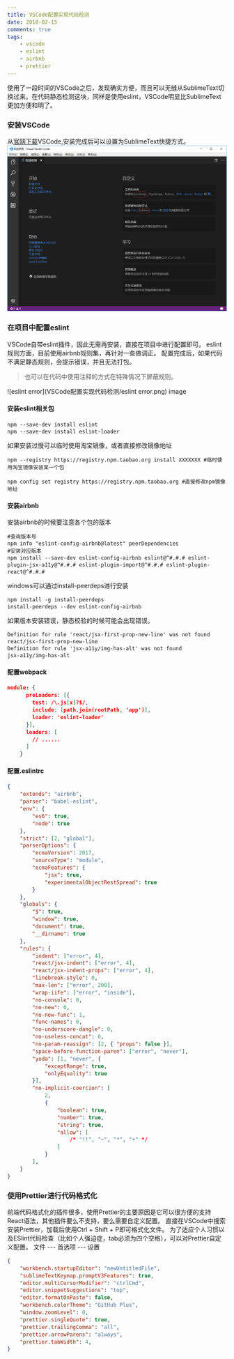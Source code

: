 ```yaml
---
title: VSCode配置实现代码检测
date: 2018-02-15
comments: true
tags: 
	- vscode
	- eslint
	- airbnb
	- prettier
---
```

使用了一段时间的VSCode之后，发现确实方便，而且可以无缝从SublimeText切换过来。在代码静态检测这块，同样是使用eslint，VSCode明显比SublimeText更加方便和明了。

### 安装VSCode
从[官网下载](https://code.visualstudio.com/Download)VSCode,安装完成后可以设置为SublimeText快捷方式。
![VSCode install](VSCode配置实现代码检测/vscode初始化.png)

### 在项目中配置eslint
VSCode自带eslint插件，因此无需再安装，直接在项目中进行配置即可。
eslint规则方面，目前使用airbnb规则集，再针对一些做调正。
配置完成后，如果代码不满足静态规则，会提示错误，并且无法打包。

> 也可以在代码中使用注释的方式在特殊情况下屏蔽规则。

![eslint error](VSCode配置实现代码检测/eslint error.png)
image
#### 安装eslint相关包
```shell
npm --save-dev install eslint
npm --save-dev install eslint-loader
```
如果安装过慢可以临时使用淘宝镜像，或者直接修改镜像地址
```shell
npm --registry https://registry.npm.taobao.org install XXXXXXX #临时使用淘宝镜像安装某一个包

npm config set registry https://registry.npm.taobao.org #直接修改npm镜像地址
```

#### 安装airbnb 
安装airbnb的时候要注意各个包的版本
```shell
#查询版本号
npm info "eslint-config-airbnb@latest" peerDependencies 
#安装对应版本
npm install --save-dev eslint-config-airbnb eslint@^#.#.# eslint-plugin-jsx-a11y@^#.#.# eslint-plugin-import@^#.#.# eslint-plugin-react@^#.#.#
```
windows可以通过install-peerdeps进行安装
```shell
npm install -g install-peerdeps
install-peerdeps --dev eslint-config-airbnb
```
如果版本安装错误，静态校验的时候可能会出现错误。
```
Definition for rule 'react/jsx-first-prop-new-line' was not found  react/jsx-first-prop-new-line
Definition for rule 'jsx-a11y/img-has-alt' was not found           jsx-a11y/img-has-alt
```

#### 配置webpack
```json
module: {
      preLoaders: [{
        test: /\.js[x]?$/,
        include: [path.join(rootPath, 'app')],
        loader: 'eslint-loader'
      }],
      loaders: [
        // ......
      ]
    }
```
#### 配置.eslintrc
```json
{
    "extends": "airbnb",
    "parser": "babel-eslint",
    "env": {
        "es6": true,
        "node": true
    },
    "strict": [2, "global"],
    "parserOptions": {
        "ecmaVersion": 2017,
        "sourceType": "module",
        "ecmaFeatures": {
            "jsx": true,
            "experimentalObjectRestSpread": true
        }
    },
    "globals": {
        "$": true,
        "window": true,
        "document": true,
        "__dirname": true
    },
    "rules": {
        "indent": ["error", 4],
        "react/jsx-indent": ["error", 4],
        "react/jsx-indent-props": ["error", 4],
        "linebreak-style": 0,
        "max-len": ["error", 200],
        "wrap-iife": ["error", "inside"],
        "no-console": 0,
        "no-new": 0,
        "no-new-func": 1,
        "func-names": 0,
        "no-underscore-dangle": 0,
        "no-useless-concat": 0,
        "no-param-reassign": [2, { "props": false }],
        "space-before-function-paren": ["error", "never"],
        "yoda": [1, "never", {
            "exceptRange": true,
            "onlyEquality": true
        }],
        "no-implicit-coercion": [
            2,
            {
                "boolean": true,
                "number": true,
                "string": true,
                "allow": [
                    /* "!!", "~", "*", "+" */
                ]
            }
        ],
    }
}
```

### 使用Prettier进行代码格式化

前端代码格式化的插件很多，使用Prettier的主要原因是它可以很方便的支持React语法，其他插件要么不支持，要么需要自定义配置。
直接在VSCode中搜索安装Prettier，加载后使用Ctrl + Shift + P即可格式化文件。
为了适应个人习惯以及ESlint代码检查（比如个人强迫症，tab必须为四个空格），可以对Prettier自定义配置。
文件 --- 首选项 --- 设置
```json
{
    "workbench.startupEditor": "newUntitledFile",
    "sublimeTextKeymap.promptV3Features": true,
    "editor.multiCursorModifier": "ctrlCmd",
    "editor.snippetSuggestions": "top",
    "editor.formatOnPaste": false,
    "workbench.colorTheme": "GitHub Plus",
    "window.zoomLevel": 0,
    "prettier.singleQuote": true,
    "prettier.trailingComma": "all",
    "prettier.arrowParens": "always",
    "prettier.tabWidth": 4,
}
```





